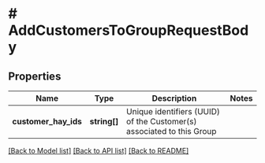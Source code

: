 # # AddCustomersToGroupRequestBody

## Properties

Name | Type | Description | Notes
------------ | ------------- | ------------- | -------------
**customer_hay_ids** | **string[]** | Unique identifiers (UUID) of the Customer(s) associated to this Group |

[[Back to Model list]](../../README.md#models) [[Back to API list]](../../README.md#endpoints) [[Back to README]](../../README.md)
